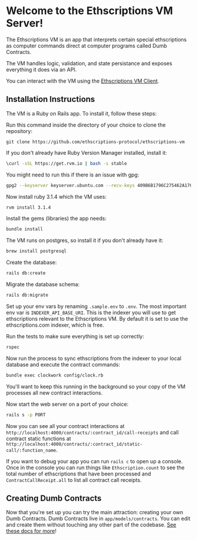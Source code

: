 # Welcome to the Ethscriptions VM Server!

The Ethscriptions VM is an app that interprets certain special ethscriptions as computer commands direct at computer programs called Dumb Contracts.

The VM handles logic, validation, and state persistance and exposes everything it does via an API.

You can interact with the VM using the [Ethscriptions VM Client](https://github.com/ethscriptions-protocol/ethscriptions-vm-client).

## Installation Instructions

The VM is a Ruby on Rails app. To install it, follow these steps:

Run this command inside the directory of your choice to clone the repository:

```!bash
git clone https://github.com/ethscriptions-protocol/ethscriptions-vm
```

If you don't already have Ruby Version Manager installed, install it:

```bash
\curl -sSL https://get.rvm.io | bash -s stable
```

You might need to run this if there is an issue with gpg:

```bash
gpg2 --keyserver keyserver.ubuntu.com --recv-keys 409B6B1796C275462A1703113804BB82D39DC0E3 7D2BAF1CF37B13E2069D6956105BD0E739499BDB
```

Now install ruby 3.1.4 which the VM uses:

```bash
rvm install 3.1.4
```

Install the gems (libraries) the app needs:

```bash
bundle install
```

The VM runs on postgres, so install it if you don't already have it:

```bash
brew install postgresql
```

Create the database:

```bash
rails db:create
```

Migrate the database schema:

```bash
rails db:migrate
```

Set up your env vars by renaming `.sample.env` to `.env`. The most important env var is `INDEXER_API_BASE_URI`. This is the indexer you will use to get ethscriptions relevant to the Ethscriptions VM. By default it is set to use the ethscriptions.com indexer, which is free.

Run the tests to make sure everything is set up correctly:

```bash
rspec
```

Now run the process to sync ethscriptions from the indexer to your local database and execute the contract commands:

```bash
bundle exec clockwork config/clock.rb
```

You'll want to keep this running in the background so your copy of the VM processes all new contract interactions.

Now start the web server on a port of your choice:

```bash
rails s -p PORT
```

Now you can see all your contract interactions at `http://localhost:4000/contracts/:contract_id/call-receipts` and call contract static functions at `http://localhost:4000/contracts/:contract_id/static-call/:function_name`.

If you want to debug your app you can run `rails c` to open up a console. Once in the console you can run things like `Ethscription.count` to see the total number of ethscriptions that have been processed and `ContractCallReceipt.all` to list all contract call receipts.

## Creating Dumb Contracts

Now that you're set up you can try the main attraction: creating your own Dumb Contracts. Dumb Contracts live in `app/models/contracts`. You can edit and create them without touching any other part of the codebase. [See these docs for more](https://docs.ethscriptions.com/v/ethscriptions-vm/getting-started/welcome-to-ethscriptions-vm)!



